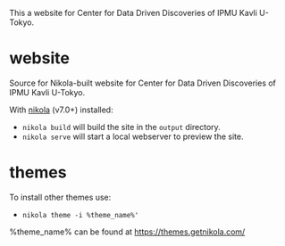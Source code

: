 This a website for Center for Data Driven Discoveries of IPMU Kavli U-Tokyo.

website
=======

Source for Nikola-built website for Center for Data Driven Discoveries of IPMU Kavli U-Tokyo.

With [nikola](http://getnikola.com) (v7.0+) installed:

- `nikola build` will build the site in the `output` directory.
- `nikola serve` will start a local webserver to preview the site.

themes
======
To install other themes use:
- `nikola theme -i %theme_name%'`

%theme_name% can be found at https://themes.getnikola.com/
